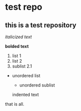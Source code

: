 test repo
======

this is a test repository
------


*italicized text*

**bolded text**

1. list 1
2. list 2
  2. sublist 2.1

- unordered list
  - unordered sublist

   indented text

that is all.
